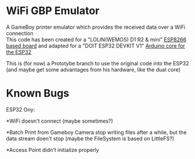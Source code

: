 # WiFi GBP Emulator
A GameBoy printer emulator which provides the received data over a WiFi connection  
This code has been created for a "LOLIN(WEMOS) D1 R2 & mini" [ESP8266 based board](https://github.com/esp8266/arduino) and adapted for a "DOIT ESP32 DEVKIT V1" [Arduino core for the ESP32](https://github.com/espressif/arduino-esp32)

This is (for now) a Prototybe branch to use the original code into the ESP32 (and maybe get some advantages from his hardware, like the dual core)

# Known Bugs
ESP32 Ony:

*WiFi doesn't connect (maybe sometimes?)

*Batch Print from Gameboy Camera stop writing files after a while, but the data stream doen't stop (maybe the FileSystem is based on LittleFS?)

*Access Point didn't initialize properly
